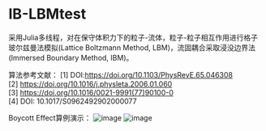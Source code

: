 # IB-LBMtest
采用Julia多线程，对在保守体积力下的粒子-流体，粒子-粒子相互作用进行格子玻尔兹曼法模拟(Lattice Boltzmann Method, LBM)，流固耦合采取浸没边界法(Immersed Boundary Method, IBM)。  

算法参考文献：
[1] DOI:https://doi.org/10.1103/PhysRevE.65.046308  
[2] https://doi.org/10.1016/j.physleta.2006.01.060  
[3] https://doi.org/10.1016/0021-9991(77)90100-0  
[4] DOI: 10.1017/S0962492902000077  

Boycott Effect算例演示：
![image](Figure/jl_3SLetedyHG.gif)
![image](Figure/jl_rslmfG7obI.gif)
